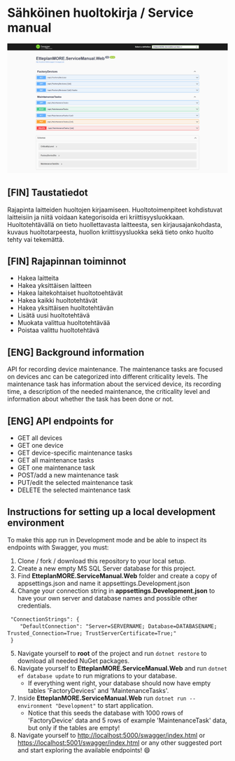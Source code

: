 # Sähköinen huoltokirja / Service manual

<img src="https://raw.githubusercontent.com/Lottuska/service-manual/main/serviceManualSwaggerScreenshot.png?token=GHSAT0AAAAAACEZ77OHCW2FSB5ZXCXWN3KEZFH7P5Q" width="1000px" />

## [FIN] Taustatiedot
Rajapinta laitteiden huoltojen kirjaamiseen. Huoltotoimenpiteet kohdistuvat laitteisiin ja niitä voidaan kategorisoida eri kriittisyysluokkaan. Huoltotehtävällä on tieto huollettavasta laitteesta, sen kirjausajankohdasta, kuvaus huoltotarpeesta, huollon kriittisyysluokka sekä tieto onko huolto tehty vai tekemättä.

## [FIN] Rajapinnan toiminnot
- Hakea laitteita
- Hakea yksittäisen laitteen
- Hakea laitekohtaiset huoltotoehtävät
- Hakea kaikki huoltotehtävät
- Hakea yksittäisen huoltotehtävän
- Lisätä uusi huoltotehtävä
- Muokata valittua huoltotehtävää
- Poistaa valittu huoltotehtävä

## [ENG] Background information
API for recording device maintenance. The maintenance tasks are focused on devices anc can be categorized into different criticality levels. The maintenance task has information about the serviced device, its recording time, a description of the needed maintenance, the criticality level and information about whether the task has been done or not.

## [ENG] API endpoints for
- GET all devices
- GET one device
- GET device-specific maintenance tasks
- GET all maintenance tasks
- GET one maintenance task
- POST/add a new maintenance task
- PUT/edit the selected maintenance task
- DELETE the selected maintenance task

## Instructions for setting up a local development environment
To make this app run in Development mode and be able to inspect its endpoints with Swagger, you must:

1. Clone / fork / download this repository to your local setup.
2. Create a new empty MS SQL Server database for this project.
3. Find **EtteplanMORE.ServiceManual.Web** folder and create a copy of appsettings.json and name it appsettings.Development.json
4. Change your connection string in **appsettings.Development.json** to have your own server and database names and possible other credentials.
```
 "ConnectionStrings": {
 	"DefaultConnection": "Server=SERVERNAME; Database=DATABASENAME; Trusted_Connection=True; TrustServerCertificate=True;"
 }
```
5. Navigate yourself to **root** of the project and run ```dotnet restore``` to download all needed NuGet packages.
6. Navigate yourself to **EtteplanMORE.ServiceManual.Web** and run ```dotnet ef database update``` to run migrations to your database.
   - If everything went right, your database should now have empty tables 'FactoryDevices' and 'MaintenanceTasks'.
7. Inside **EtteplanMORE.ServiceManual.Web** run ```dotnet run --environment "Development"``` to start application.
   - Notice that this seeds the database with 1000 rows of 'FactoryDevice' data and 5 rows of example 'MaintenanceTask' data, but only if the tables are empty!
8. Navigate yourself to [http://localhost:5000/swagger/index.html](http://localhost:5000/swagger/index.html) or [https://localhost:5001/swagger/index.html](https://localhost:5001/swagger/index.html) or any other suggested port and start exploring the available endpoints! :smile:
